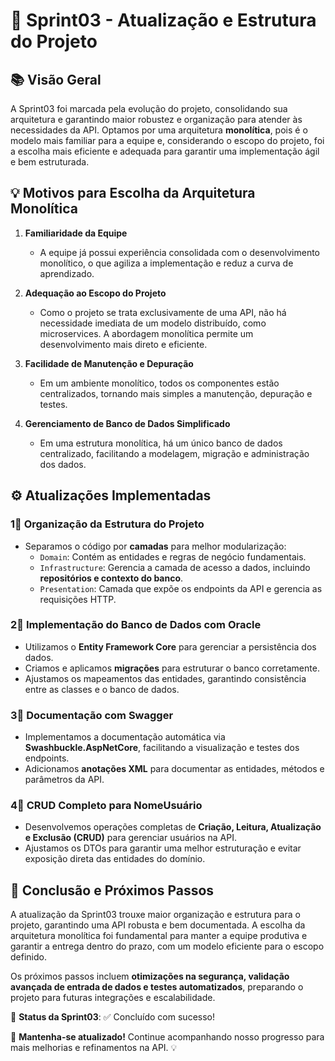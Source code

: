 # 📌 Sprint03 - Atualização e Estrutura do Projeto

## 📚 Visão Geral
A Sprint03 foi marcada pela evolução do projeto, consolidando sua arquitetura e garantindo maior robustez e organização para atender às necessidades da API. Optamos por uma arquitetura **monolítica**, pois é o modelo mais familiar para a equipe e, considerando o escopo do projeto, foi a escolha mais eficiente e adequada para garantir uma implementação ágil e bem estruturada.

## 💡 Motivos para Escolha da Arquitetura Monolítica
1. **Familiaridade da Equipe**
   - A equipe já possui experiência consolidada com o desenvolvimento monolítico, o que agiliza a implementação e reduz a curva de aprendizado.
   
2. **Adequação ao Escopo do Projeto**
   - Como o projeto se trata exclusivamente de uma API, não há necessidade imediata de um modelo distribuído, como microservices. A abordagem monolítica permite um desenvolvimento mais direto e eficiente.
   
3. **Facilidade de Manutenção e Depuração**
   - Em um ambiente monolítico, todos os componentes estão centralizados, tornando mais simples a manutenção, depuração e testes.
   
4. **Gerenciamento de Banco de Dados Simplificado**
   - Em uma estrutura monolítica, há um único banco de dados centralizado, facilitando a modelagem, migração e administração dos dados.
   
## ⚙️ Atualizações Implementadas
### **1⃣ Organização da Estrutura do Projeto**
- Separamos o código por **camadas** para melhor modularização:
  - `Domain`: Contém as entidades e regras de negócio fundamentais.
  - `Infrastructure`: Gerencia a camada de acesso a dados, incluindo **repositórios e contexto do banco**.
  - `Presentation`: Camada que expõe os endpoints da API e gerencia as requisições HTTP.

### **2⃣ Implementação do Banco de Dados com Oracle**
- Utilizamos o **Entity Framework Core** para gerenciar a persistência dos dados.
- Criamos e aplicamos **migrações** para estruturar o banco corretamente.
- Ajustamos os mapeamentos das entidades, garantindo consistência entre as classes e o banco de dados.

### **3⃣ Documentação com Swagger**
- Implementamos a documentação automática via **Swashbuckle.AspNetCore**, facilitando a visualização e testes dos endpoints.
- Adicionamos **anotações XML** para documentar as entidades, métodos e parâmetros da API.

### **4⃣ CRUD Completo para NomeUsuário**
- Desenvolvemos operações completas de **Criação, Leitura, Atualização e Exclusão (CRUD)** para gerenciar usuários na API.
- Ajustamos os DTOs para garantir uma melhor estruturação e evitar exposição direta das entidades do domínio.

## 🚀 Conclusão e Próximos Passos
A atualização da Sprint03 trouxe maior organização e estrutura para o projeto, garantindo uma API robusta e bem documentada. A escolha da arquitetura monolítica foi fundamental para manter a equipe produtiva e garantir a entrega dentro do prazo, com um modelo eficiente para o escopo definido.

Os próximos passos incluem **otimizações na segurança, validação avançada de entrada de dados e testes automatizados**, preparando o projeto para futuras integrações e escalabilidade.

📌 **Status da Sprint03**: ✅ Concluído com sucesso!

📢 **Mantenha-se atualizado!** Continue acompanhando nosso progresso para mais melhorias e refinamentos na API. 💡
